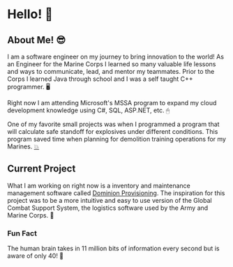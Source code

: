 # Hello! 👋

## About Me! 😎
I am a software engineer on my journey to bring innovation to the world! As an Engineer for the Marine Corps I learned so many valuable life lessons and ways to
communicate, lead, and mentor my teammates. Prior to the Corps I learned Java through school and I was a self taught C++ programmer. 🖥

Right now I am attending Microsoft's MSSA program to expand my cloud development knowledge using C#, SQL, ASP.NET, etc. 🖱 

One of my favorite small projects was when I programmed a program that will calculate safe standoff for explosives under different conditions. This program saved time
when planning for demolition training operations for my Marines. [💥](https://github.com/EvinRWatson/newCalc)

## Current Project 
What I am working on right now is a inventory and maintenance management software called [Dominion Provisioning](https://github.com/EvinRWatson/DominionProvisioning).
The inspiration for this project was to be a more intuitive and easy to use version of the Global Combat Support System, the logistics software used by the Army and
Marine Corps. 🤖

### Fun Fact 
The human brain takes in 11 million bits of information every second but is aware of only 40! 🤯
